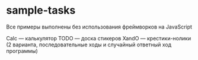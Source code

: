 # sample-tasks

Все примеры выполнены без использования фреймворков на JavaScript

Calc — калькулятор
TODO — доска стикеров
XandO — крестики-нолики (2 варианта, последовательные ходы и случайный ответный ход программы)
